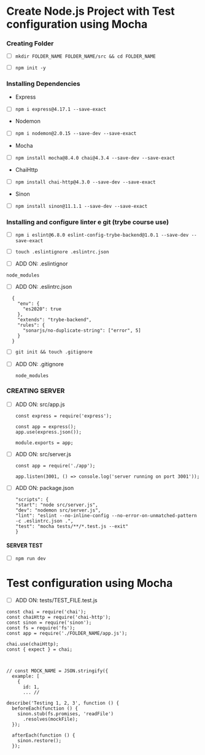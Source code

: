 # Create Node.js Project with Test configuration using Mocha

### Creating Folder
- [ ] ```mkdir FOLDER_NAME FOLDER_NAME/src && cd FOLDER_NAME```

- [ ] ```npm init -y```

### Installing Dependencies
* Express
- [ ] ```npm i express@4.17.1 --save-exact```
* Nodemon
- [ ] ```npm i nodemon@2.0.15 --save-dev --save-exact```
* Mocha
- [ ] ```npm install mocha@8.4.0 chai@4.3.4 --save-dev --save-exact```
* ChaiHttp
- [ ] ```npm install chai-http@4.3.0 --save-dev --save-exact```
* Sinon
- [ ] ```npm install sinon@11.1.1 --save-dev --save-exact```

### Installing and configure linter e git (trybe course use)
- [ ] ```npm i eslint@6.8.0 eslint-config-trybe-backend@1.0.1 --save-dev --save-exact```

- [ ] ```touch .eslintignore .eslintrc.json```

- [ ] ADD ON: .eslintignor
 ```
node_modules
```

- [ ] ADD ON: .eslintrc.json
```
  {
    "env": {
      "es2020": true
    },
    "extends": "trybe-backend",
    "rules": {
      "sonarjs/no-duplicate-string": ["error", 5]
    }
  }
```

- [ ] ```git init && touch .gitignore```

- [ ] ADD ON: .gitignore
  ```
  node_modules
  ```

### CREATING SERVER
- [ ] ADD ON: src/app.js
  ```
  const express = require('express');

  const app = express();
  app.use(express.json());

  module.exports = app;
  ```

- [ ] ADD ON: src/server.js
  ```
  const app = require('./app');

  app.listen(3001, () => console.log('server running on port 3001'));
  ```

- [ ] ADD ON: package.json
  ```
  "scripts": {
  "start": "node src/server.js",
  "dev": "nodemon src/server.js",
  "lint": "eslint --no-inline-config --no-error-on-unmatched-pattern -c .eslintrc.json .",
  "test": "mocha tests/**/*.test.js --exit"
  }
  ```

#### SERVER TEST
- [ ] ```npm run dev```


# Test configuration using Mocha
- [ ] ADD ON: tests/TEST_FILE.test.js
```
const chai = require('chai');
const chaiHttp = require('chai-http');
const sinon = require('sinon');
const fs = require('fs');
const app = require('./FOLDER_NAME/app.js');

chai.use(chaiHttp);
const { expect } = chai;



// const MOCK_NAME = JSON.stringify({ 
  example: [
    {
      id: 1,
      ... //

describe('Testing 1, 2, 3', function () {
  beforeEach(function () {
    sinon.stub(fs.promises, 'readFile')
      .resolves(mockFile);
  });

  afterEach(function () {
    sinon.restore();
  });


```
